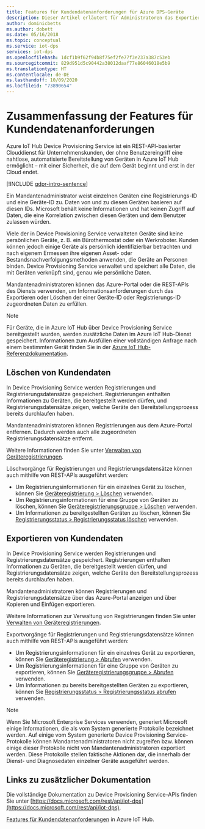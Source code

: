 ```yaml
---
title: Features für Kundendatenanforderungen für Azure DPS-Geräte
description: Dieser Artikel erläutert für Administratoren das Exportieren oder Löschen personenbezogener Daten bei persönlichen Geräten, die im Azure Device Provisioning Service (DPS) verwaltet werden.
author: dominicbetts
ms.author: dobett
ms.date: 05/16/2018
ms.topic: conceptual
ms.service: iot-dps
services: iot-dps
ms.openlocfilehash: 1dcf1b9f62f94b8f75ef2fe77f3e237a387c53eb
ms.sourcegitcommit: 829d951d5c90442a38012daaf77e86046018e5b9
ms.translationtype: HT
ms.contentlocale: de-DE
ms.lasthandoff: 10/09/2020
ms.locfileid: "73890654"
---
```

# <a name="summary-of-customer-data-request-features"></a>Zusammenfassung der Features für Kundendatenanforderungen

Azure IoT Hub Device Provisioning Service ist ein REST-API-basierter Clouddienst für Unternehmenskunden, der ohne Benutzereingriff eine nahtlose, automatisierte Bereitstellung von Geräten in Azure IoT Hub ermöglicht – mit einer Sicherheit, die auf dem Gerät beginnt und erst in der Cloud endet.

[!INCLUDE [gdpr-intro-sentence](../../includes/gdpr-intro-sentence.md)]

Ein Mandantenadministrator weist einzelnen Geräten eine Registrierungs-ID und eine Geräte-ID zu. Daten von und zu diesen Geräten basieren auf diesen IDs. Microsoft behält keine Informationen und hat keinen Zugriff auf Daten, die eine Korrelation zwischen diesen Geräten und dem Benutzer zulassen würden.

Viele der in Device Provisioning Service verwalteten Geräte sind keine persönlichen Geräte, z. B. ein Bürothermostat oder ein Werkroboter. Kunden können jedoch einige Geräte als persönlich identifizierbar betrachten und nach eigenem Ermessen ihre eigenen Asset- oder Bestandsnachverfolgungsmethoden anwenden, die Geräte an Personen binden. Device Provisioning Service verwaltet und speichert alle Daten, die mit Geräten verknüpft sind, genau wie persönliche Daten.

Mandantenadministratoren können das Azure-Portal oder die REST-APIs des Diensts verwenden, um Informationsanforderungen durch das Exportieren oder Löschen der einer Geräte-ID oder Registrierungs-ID zugeordneten Daten zu erfüllen.

> [!NOTE]
> Für Geräte, die in Azure IoT Hub über Device Provisioning Service bereitgestellt wurden, werden zusätzliche Daten im Azure IoT Hub-Dienst gespeichert. Informationen zum Ausfüllen einer vollständigen Anfrage nach einem bestimmten Gerät finden Sie in der [Azure IoT Hub-Referenzdokumentation](../iot-hub/iot-hub-customer-data-requests.md).

## <a name="deleting-customer-data"></a>Löschen von Kundendaten

In Device Provisioning Service werden Registrierungen und Registrierungsdatensätze gespeichert. Registrierungen enthalten Informationen zu Geräten, die bereitgestellt werden dürfen, und Registrierungsdatensätze zeigen, welche Geräte den Bereitstellungsprozess bereits durchlaufen haben.

Mandantenadministratoren können Registrierungen aus dem Azure-Portal entfernen. Dadurch werden auch alle zugeordneten Registrierungsdatensätze entfernt.

Weitere Informationen finden Sie unter [Verwalten von Geräteregistrierungen](how-to-manage-enrollments.md).

Löschvorgänge für Registrierungen und Registrierungsdatensätze können auch mithilfe von REST-APIs ausgeführt werden:

* Um Registrierungsinformationen für ein einzelnes Gerät zu löschen, können Sie [Geräteregistrierung > Löschen](/rest/api/iot-dps/deleteindividualenrollment/deleteindividualenrollment) verwenden.
* Um Registrierungsinformationen für eine Gruppe von Geräten zu löschen, können Sie [Geräteregistrierungsgruppe > Löschen](/rest/api/iot-dps/deleteenrollmentgroup/deleteenrollmentgroup) verwenden.
* Um Informationen zu bereitgestellten Geräten zu löschen, können Sie [Registrierungsstatus > Registrierungsstatus löschen](/rest/api/iot-dps/deletedeviceregistrationstate/deletedeviceregistrationstate) verwenden.

## <a name="exporting-customer-data"></a>Exportieren von Kundendaten

In Device Provisioning Service werden Registrierungen und Registrierungsdatensätze gespeichert. Registrierungen enthalten Informationen zu Geräten, die bereitgestellt werden dürfen, und Registrierungsdatensätze zeigen, welche Geräte den Bereitstellungsprozess bereits durchlaufen haben.

Mandantenadministratoren können Registrierungen und Registrierungsdatensätze über das Azure-Portal anzeigen und über Kopieren und Einfügen exportieren.

Weitere Informationen zur Verwaltung von Registrierungen finden Sie unter [Verwalten von Geräteregistrierungen](how-to-manage-enrollments.md).

Exportvorgänge für Registrierungen und Registrierungsdatensätze können auch mithilfe von REST-APIs ausgeführt werden:

* Um Registrierungsinformationen für ein einzelnes Gerät zu exportieren, können Sie [Geräteregistrierung > Abrufen](/rest/api/iot-dps/getindividualenrollment/getindividualenrollment) verwenden.
* Um Registrierungsinformationen für eine Gruppe von Geräten zu exportieren, können Sie [Geräteregistrierungsgruppe > Abrufen](/rest/api/iot-dps/getenrollmentgroup/getenrollmentgroup) verwenden.
* Um Informationen zu bereits bereitgestellten Geräten zu exportieren, können Sie [Registrierungsstatus > Registrierungsstatus abrufen](/rest/api/iot-dps/getdeviceregistrationstate/getdeviceregistrationstate) verwenden.

> [!NOTE]
> Wenn Sie Microsoft Enterprise Services verwenden, generiert Microsoft einige Informationen, die als vom System generierte Protokolle bezeichnet werden. Auf einige vom System generierte Device Provisioning Service-Protokolle können Mandantenadministratoren nicht zugreifen bzw. können einige dieser Protokolle nicht von Mandantenadministratoren exportiert werden. Diese Protokolle stellen faktische Aktionen dar, die innerhalb der Dienst- und Diagnosedaten einzelner Geräte ausgeführt werden.

## <a name="links-to-additional-documentation"></a>Links zu zusätzlicher Dokumentation

Die vollständige Dokumentation zu Device Provisioning Service-APIs finden Sie unter [https://docs.microsoft.com/rest/api/iot-dps](https://docs.microsoft.com/rest/api/iot-dps).

[Features für Kundendatenanforderungen](../iot-hub/iot-hub-customer-data-requests.md) in Azure IoT Hub.